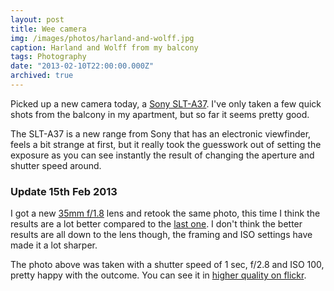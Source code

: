 ```yaml
---
layout: post
title: Wee camera
img: /images/photos/harland-and-wolff.jpg
caption: Harland and Wolff from my balcony
tags: Photography
date: "2013-02-10T22:00:00.000Z"
archived: true
---
```


Picked up a new camera today, a [Sony SLT-A37](http://www.amazon.co.uk/Sony-Translucent-Technology-Interchangeable-18-55mm/dp/B0083RQAYM/ref=sr_1_1?ie=UTF8&qid=1360529554&sr=8-1). I've only taken a few quick shots from the balcony in my apartment, but so far it seems pretty good.

The SLT-A37 is a new range from Sony that has an electronic viewfinder, feels a bit strange at first, but it really took the guesswork out of setting the exposure as you can see instantly the result of changing the aperture and shutter speed around.

### Update **15th Feb 2013**

I got a new [35mm f/1.8](http://www.amazon.co.uk/Sony-Alpha-SAL35F18-A-mount-Angle/dp/B003XU4B4A/ref=sr_1_1?ie=UTF8&qid=1360888461&sr=8-1) lens and retook the same photo, this time I think the results are a lot better compared to the [last one](http://www.flickr.com/photos/30467190@N05/8462927564/in/photostream). I don't think the better results are all down to the lens though, the framing and ISO settings have made it a lot sharper.

The photo above was taken with a shutter speed of 1 sec, f/2.8 and ISO 100, pretty happy with the outcome. You can see it in [higher quality on flickr](http://www.flickr.com/photos/30467190@N05/8474980436/sizes/h/in/photostream/).
